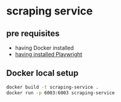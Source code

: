 # scraping service

## pre requisites

- having Docker installed
- [having installed Playwright](http://playwright.dev/docs/intro#installing-playwright)

## Docker local setup

```bash
docker build -t scraping-service .
docker run -p 6003:6003 scraping-service
```
